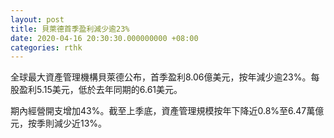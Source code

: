 ```yaml
---
layout: post
title: 貝萊德首季盈利減少逾23%
date: 2020-04-16 20:30:30.000000000 +08:00
categories: rthk
---
```


全球最大資產管理機構貝萊德公布，首季盈利8.06億美元，按年減少逾23%。每股盈利5.15美元，低於去年同期的6.61美元。

期內經營開支增加43%。截至上季底，資產管理規模按年下降近0.8%至6.47萬億元，按季則減少近13%。
